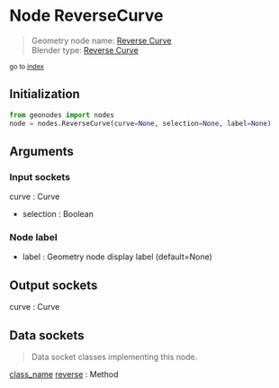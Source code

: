 
# Node ReverseCurve

> Geometry node name: [Reverse Curve](https://docs.blender.org/manual/en/latest/modeling/geometry_nodes/material/reverse_curve.html)<br>
  Blender type: [Reverse Curve](https://docs.blender.org/api/current/bpy.types.GeometryNodeReverseCurve.html)
  
<sub>go to [index](/docs/index.md)</sub>

## Initialization

```python
from geonodes import nodes
node = nodes.ReverseCurve(curve=None, selection=None, label=None)
```



## Arguments


### Input sockets

curve : Curve
- selection : Boolean

### Node label

- label : Geometry node display label (default=None)

## Output sockets

curve : Curve

## Data sockets

> Data socket classes implementing this node.
  
[class_name](/docs/sockets/Curve.md) [reverse](/docs/sockets/Curve.md#reverse) : Method

